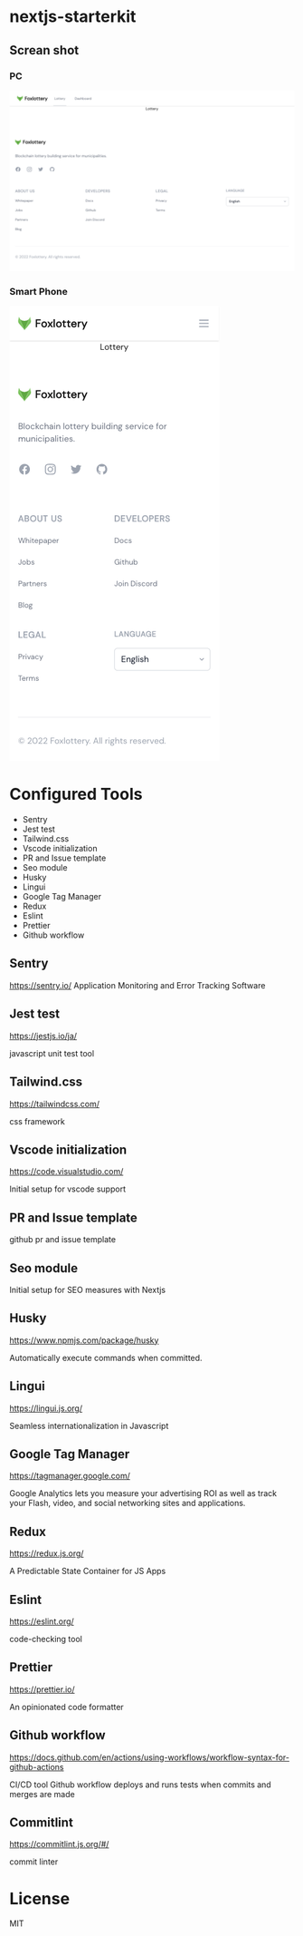 # nextjs-starterkit

## Screan shot
### PC
<img src="docs/images/pc-size.png">

### Smart Phone
<img src="docs/images/s-size.png">


# Configured Tools
- Sentry
- Jest test
- Tailwind.css
- Vscode initialization
- PR and Issue template
- Seo module
- Husky
- Lingui
- Google Tag Manager
- Redux
- Eslint
- Prettier
- Github workflow

## Sentry
https://sentry.io/
Application Monitoring and Error Tracking Software
## Jest test
https://jestjs.io/ja/

javascript unit test tool

## Tailwind.css
https://tailwindcss.com/

css framework

## Vscode initialization
https://code.visualstudio.com/

Initial setup for vscode support

## PR and Issue template
github pr and issue template

## Seo module
Initial setup for SEO measures with Nextjs

## Husky
https://www.npmjs.com/package/husky

Automatically execute commands when committed.

## Lingui
https://lingui.js.org/

Seamless internationalization in Javascript

## Google Tag Manager
https://tagmanager.google.com/

Google Analytics lets you measure your advertising ROI as well as track your Flash, video, and social networking sites and applications.

## Redux
https://redux.js.org/

A Predictable State Container for JS Apps

## Eslint
https://eslint.org/

code-checking tool

## Prettier
https://prettier.io/

An opinionated code formatter

## Github workflow
https://docs.github.com/en/actions/using-workflows/workflow-syntax-for-github-actions

CI/CD tool
Github workflow deploys and runs tests when commits and merges are made

## Commitlint
https://commitlint.js.org/#/

commit linter
# License
MIT